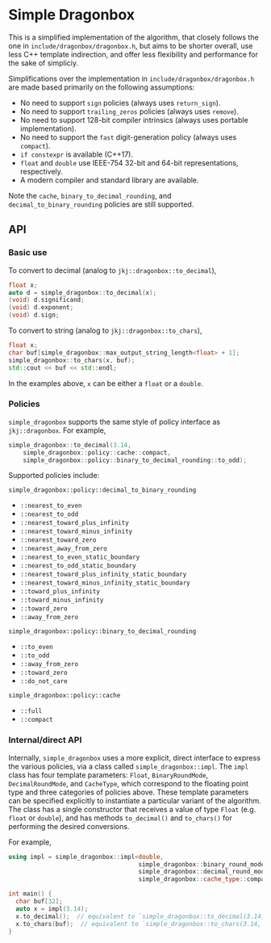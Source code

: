 # Simple Dragonbox

This is a simplified implementation of the algorithm, that closely follows the
one in `include/dragonbox/dragonbox.h`, but aims to be shorter overall, use less
C++ template indirection, and offer less flexibility and performance for the
sake of simpliciy.

Simplifications over the implementation in `include/dragonbox/dragonbox.h` are
made based primarily on the following assumptions:

- No need to support `sign` policies (always uses `return_sign`).
- No need to support `trailing_zeros` policies (always uses `remove`).
- No need to support 128-bit compiler intrinsics (always uses portable
  implementation).
- No need to support the `fast` digit-generation policy (always uses `compact`).
- `if constexpr` is available (C++17).
- `float` and `double` use IEEE-754 32-bit and 64-bit representations,
  respectively.
- A modern compiler and standard library are available.

Note the `cache`, `binary_to_decimal_rounding`, and `decimal_to_binary_rounding`
policies are still supported.

## API

### Basic use

To convert to decimal (analog to `jkj::dragonbox::to_decimal`),

```cpp
float x;
auto d = simple_dragonbox::to_decimal(x);
(void) d.significand;
(void) d.exponent;
(void) d.sign;
```

To convert to string (analog to `jkj::dragonbox::to_chars`),

```cpp
float x;
char buf[simple_dragonbox::max_output_string_length<float> + 1];
simple_dragonbox::to_chars(x, buf);
std::cout << buf << std::endl;
```

In the examples above, `x` can be either a `float` or a `double`.

### Policies

`simple_dragonbox` supports the same style of policy interface as
`jkj::dragonbox`. For example,

```cpp
simple_dragonbox::to_decimal(3.14,
    simple_dragonbox::policy::cache::compact,
    simple_dragonbox::policy::binary_to_decimal_rounding::to_odd);
```

Supported policies include:

`simple_dragonbox::policy::decimal_to_binary_rounding`

- `::nearest_to_even`
- `::nearest_to_odd`
- `::nearest_toward_plus_infinity`
- `::nearest_toward_minus_infinity`
- `::nearest_toward_zero`
- `::nearest_away_from_zero`
- `::nearest_to_even_static_boundary`
- `::nearest_to_odd_static_boundary`
- `::nearest_toward_plus_infinity_static_boundary`
- `::nearest_toward_minus_infinity_static_boundary`
- `::toward_plus_infinity`
- `::toward_minus_infinity`
- `::toward_zero`
- `::away_from_zero`

`simple_dragonbox::policy::binary_to_decimal_rounding`

- `::to_even`
- `::to_odd`
- `::away_from_zero`
- `::toward_zero`
- `::do_not_care`

`simple_dragonbox::policy::cache`

- `::full`
- `::compact`

### Internal/direct API

Internally, `simple_dragonbox` uses a more explicit, direct interface to express
the various policies, via a class called `simple_dragonbox::impl`. The `impl`
class has four template parameters: `Float`, `BinaryRoundMode`,
`DecimalRoundMode`, and `CacheType`, which correspond to the floating point
type and three categories of policies above. These template parameters can be
specified explicitly to instantiate a particular variant of the algorithm. The
class has a single constructor that receives a value of type `Float` (e.g.
`float` or `double`), and has methods `to_decimal()` and `to_chars()` for
performing the desired conversions.

For example,

```cpp
using impl = simple_dragonbox::impl<double,
                                    simple_dragonbox::binary_round_mode::toward_zero,
                                    simple_dragonbox::decimal_round_mode::toward_zero,
                                    simple_dragonbox::cache_type::compact>;

int main() {
  char buf[32];
  auto x = impl(3.14);
  x.to_decimal();  // equivalent to `simple_dragonbox::to_decimal(3.14, policies...)`
  x.to_chars(buf);  // equivalent to `simple_dragonbox::to_chars(3.14, buf, policies...)`
}
```
